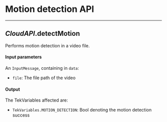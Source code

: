 # Motion detection API
---

## *CloudAPI*.**detectMotion**

Performs motion detection in a video file.

#### Input parameters

An `InputMessage`, containing in `data`:

- `file`: The file path of the video

#### Output

The TekVariables affected are:

- `TekVariables.MOTION_DETECTION`: Bool denoting the motion detection success
